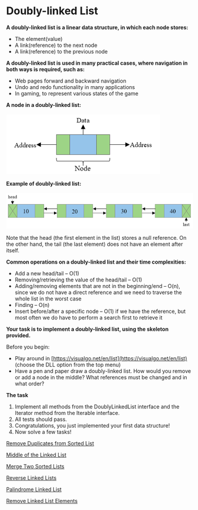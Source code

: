 <h1>Doubly-linked List</h1>

<b>A doubly-linked list is a linear data structure, in which each node stores:</b>

- The element(value)
- A link(reference) to the next node
- A link(reference) to the previous node

<b>A doubly-linked list is used in many practical cases, where navigation in both ways is required, such as:</b>

- Web pages forward and backward navigation
- Undo and redo functionality in many applications
- In gaming, to represent various states of the game

<b>A node in a doubly-linked list:<br><br></b>
![picture](images/linked-list-node.png)

<b>Example of doubly-linked list:<br><br></b>
![picture](images/linked-list.png)

Note that the head (the first element in the list) stores a null reference. On the other hand, the tail (the last element) does not have an element after itself.

<b>Common operations on a doubly-linked list and their time complexities:</b>

- Add a new head/tail – O(1)
- Removing/retrieving the value of the head/tail – O(1)
- Adding/removing elements that are not in the beginning/end – O(n), since we do not have a direct reference and we need to traverse the whole list in the worst case
- Finding – O(n)
- Insert before/after a specific node – O(1) if we have the reference, but most often we do have to perform a search first to retrieve it

<b>Your task is to implement a doubly-linked list, using the skeleton provided.</b>

Before you begin:

- Play around in [https://visualgo.net/en/list](https://visualgo.net/en/list) (choose the DLL option from the top menu)
- Have a pen and paper draw a doubly-linked list. How would you remove or add a node in the middle? What references must be changed and in what order?

<b>The task</b>

1. Implement all methods from the DoublyLinkedList interface and the Iterator method from the Iterable interface.
2. All tests should pass.
3. Congratulations, you just implemented your first data structure!
4. Now solve a few tasks!

[Remove Duplicates from Sorted List](https://leetcode.com/problems/remove-duplicates-from-sorted-list/)

[Middle of the Linked List](https://leetcode.com/problems/middle-of-the-linked-list/description/)

[Merge Two Sorted Lists](https://leetcode.com/problems/merge-two-sorted-lists/)

[Reverse Linked Lists](https://leetcode.com/problems/reverse-linked-list/description/)

[Palindrome Linked List](https://leetcode.com/problems/palindrome-linked-list/)

[Remove Linked List Elements](https://leetcode.com/problems/remove-linked-list-elements/description/)